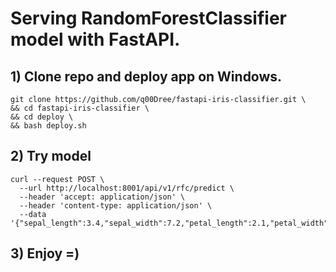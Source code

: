# Serving RandomForestClassifier model with FastAPI.

## 1) Clone repo and deploy app on Windows.

```
git clone https://github.com/q00Dree/fastapi-iris-classifier.git \
&& cd fastapi-iris-classifier \
&& cd deploy \
&& bash deploy.sh
```

## 2) Try model

```
curl --request POST \
  --url http://localhost:8001/api/v1/rfc/predict \
  --header 'accept: application/json' \
  --header 'content-type: application/json' \
  --data '{"sepal_length":3.4,"sepal_width":7.2,"petal_length":2.1,"petal_width":3.5}'
```

## 3) Enjoy =)
